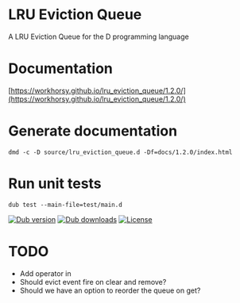 # LRU Eviction Queue
A LRU Eviction Queue for the D programming language

# Documentation

[https://workhorsy.github.io/lru_eviction_queue/1.2.0/](https://workhorsy.github.io/lru_eviction_queue/1.2.0/)

# Generate documentation

```
dmd -c -D source/lru_eviction_queue.d -Df=docs/1.2.0/index.html
```

# Run unit tests

```
dub test --main-file=test/main.d
```

[![Dub version](https://img.shields.io/dub/v/lru_eviction_queue.svg)](https://code.dlang.org/packages/lru_eviction_queue)
[![Dub downloads](https://img.shields.io/dub/dt/lru_eviction_queue.svg)](https://code.dlang.org/packages/lru_eviction_queue)
[![License](https://img.shields.io/badge/license-BSL_1.0-blue.svg)](https://raw.githubusercontent.com/workhorsy/lru_eviction_queue/master/LICENSE)

# TODO

* Add operator in
* Should evict event fire on clear and remove?
* Should we have an option to reorder the queue on get?
